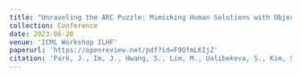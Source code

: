 ```yaml
---
title: "Unraveling the ARC Puzzle: Mimicking Human Solutions with Object-Centric Decision Transformer"
collection: Conference
date: 2023-06-20
venue: 'ICML Workshop ILHF'
paperurl: 'https://openreview.net/pdf?id=F9QfmL6IjZ'
citation: 'Park, J., Im, J., Hwang, S., Lim, M., Ualibekova, S., Kim, S. & Kim, S. (2023). Unraveling the ARC Puzzle: Mimicking Human Solutions with Object-Centric Decision Transformer. ICML Workshop ILHF.'
---
```

